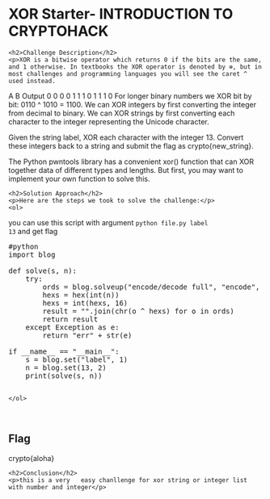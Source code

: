<title>XOR Starter- INTRODUCTION TO CRYPTOHACK</title>

<!DOCTYPE html>
<html>

<body>
    <h1>XOR Starter- INTRODUCTION TO CRYPTOHACK</h1>

    <h2>Challenge Description</h2>
    <p>XOR is a bitwise operator which returns 0 if the bits are the same, and 1 otherwise. In textbooks the XOR operator is denoted by ⊕, but in most challenges and programming languages you will see the caret ^ used instead.

A    B    Output
0    0    0
0    1    1
1    0    1
1    1    0
For longer binary numbers we XOR bit by bit: 0110 ^ 1010 = 1100. We can XOR integers by first converting the integer from decimal to binary. We can XOR strings by first converting each character to the integer representing the Unicode character.

Given the string label, XOR each character with the integer 13. Convert these integers back to a string and submit the flag as crypto{new_string}.

 The Python pwntools library has a convenient xor() function that can XOR together data of different types and lengths. But first, you may want to implement your own function to solve this.
 
</p>
 
    <h2>Solution Approach</h2>
    <p>Here are the steps we took to solve the challenge:</p>
    <ol>
you can use this script with argument <code>python file.py label 13</code>
and get flag 
<pre>
#python
import blog

def solve(s, n):
    try:
        ords = blog.solveup("encode/decode full", "encode", s, "ascii")
        hexs = hex(int(n))
        hexs = int(hexs, 16)
        result = "".join(chr(o ^ hexs) for o in ords)
        return result
    except Exception as e:
        return "err" + str(e)

if __name__ == "__main__":
    s = blog.set("label", 1)
    n = blog.set(13, 2)
    print(solve(s, n))

</pre>
       
    
    </ol>
<br>
    <h2>Flag</h2>
    <p class="flag">crypto{aloha}
</p>

    <h2>Conclusion</h2>
    <p>this is a very   easy chanllenge for xor string or integer list with number and integer</p>
</body>
</html>

